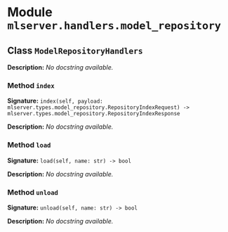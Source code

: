 # Module `mlserver.handlers.model_repository`


## Class `ModelRepositoryHandlers`


**Description:**
*No docstring available.*

### Method `index`


**Signature:** `index(self, payload: mlserver.types.model_repository.RepositoryIndexRequest) -> mlserver.types.model_repository.RepositoryIndexResponse`


**Description:**
*No docstring available.*

### Method `load`


**Signature:** `load(self, name: str) -> bool`


**Description:**
*No docstring available.*

### Method `unload`


**Signature:** `unload(self, name: str) -> bool`


**Description:**
*No docstring available.*
